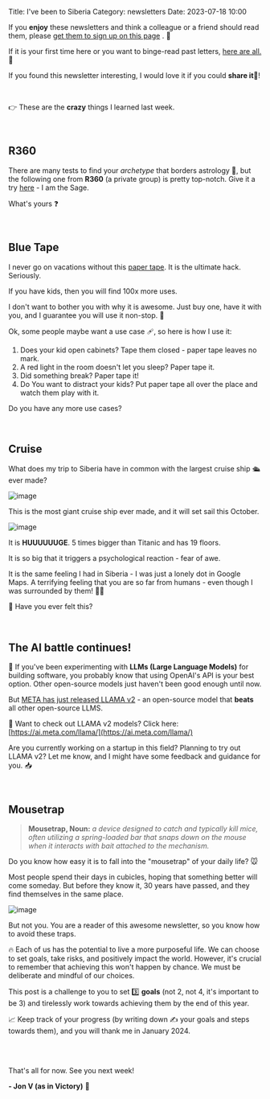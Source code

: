 Title: I've been to Siberia
Category: newsletters
Date: 2023-07-18 10:00

If you **enjoy** these newsletters and think a colleague or a friend should read them, please  [get them to sign up on this page](https://jon.io/) . 📝

If it is your first time here or you want to binge-read past letters, [here are all.](https://jon.io/category/newsletters) 📰
  
If you found this newsletter interesting, I would love it if you could **share it**🔗!

<br>

👉 These are the **crazy** things I learned last week.

<br>

## R360

There are many tests to find your _archetype_ that borders astrology 💫, but the following one from **R360** (a private group) is pretty top-notch.
Give it a try [here](https://archetypes.r360global.com/) - I am the Sage.  

What's yours ❓


<br>

## Blue Tape

I never go on vacations without this [paper tape](https://www.amazon.com/gp/aw/d/B00004Z4CP?psc=1&ref=ppx_pop_mob_b_asin_image). It is the ultimate hack. Seriously.

If you have kids, then you will find 100x more uses.

I don't want to bother you with why it is awesome. Just buy one, have it with you, and I guarantee you will use it non-stop. 💯

Ok, some people maybe want a use case 🩹, so here is how I use it:  

1.  Does your kid open cabinets? Tape them closed - paper tape leaves no mark.
2.  A red light in the room doesn't let you sleep? Paper tape it.
3.  Did something break? Paper tape it!
4.  Do You want to distract your kids? Put paper tape all over the place and watch them play with it.

Do you have any more use cases?

<br>
  
## Cruise

What does my trip to Siberia have in common with the largest cruise ship 🛳 ever made?

![image](https://sendfoxprod.b-cdn.net/media/tCo08C8v1lJ31GwxR5vOFHbwSSFppW7lDeiXsU0D16325)

This is the most giant cruise ship ever made, and it will set sail this October.

![image](https://sendfoxprod.b-cdn.net/media/vdwKnird2sgZVLNkmzIqY2HBXsjPkN4lcsgRBBCA16325)

It is **HUUUUUUGE**. 5 times bigger than Titanic and has 19 floors.

It is so big that it triggers a psychological reaction - fear of awe.

It is the same feeling I had in Siberia - I was just a lonely dot in Google Maps. A terrifying feeling that you are so far from humans - even though I was surrounded by them! 😶‍🌫

😬 Have you ever felt this?

<br>

## The AI battle continues!

🤖 If you've been experimenting with **LLMs (Large Language Models)** for building software, you probably know that using OpenAI's API is your best option. Other open-source models just haven't been good enough until now.  

But [META has just released LLAMA v2](https://techcrunch.com/2023/07/18/meta-releases-llama-2-a-more-helpful-set-of-text-generating-models/?guccounter=1&guce_referrer=aHR0cHM6Ly93d3cuZ29vZ2xlLmNvbS8&guce_referrer_sig=AQAAAHUj4wR4_6ydvWYP3Fsv-NZ24CdAIes_gcD6mdeQCeHIJoZG0UpKa2EXDLGbVW7E1Ye8-rK0qS9CYFLWTzjSKBKIS61cigNzrsxWcg0on1HgeVhi8oSw9K9OVeHhJ3_GRMwkdklsBPbVDzbwhT1zb7RWjH_GFcLkqAL1XsNxBIXu) - an open-source model that **beats** all other open-source LLMS.

🔎 Want to check out LLAMA v2 models? Click here: [https://ai.meta.com/llama/](https://ai.meta.com/llama/)

Are you currently working on a startup in this field? Planning to try out LLAMA v2? Let me know, and I might have some feedback and guidance for you. 📥

<br>
  
## Mousetrap

> **Mousetrap, Noun:** _a device designed to catch and typically kill mice, often utilizing a spring-loaded bar that snaps down on the mouse when it interacts with bait attached to the mechanism._

Do you know how easy it is to fall into the "mousetrap" of your daily life? 🐭  

Most people spend their days in cubicles, hoping that something better will come someday. But before they know it, 30 years have passed, and they find themselves in the same place.

![image](https://sendfoxprod.b-cdn.net/media/X9JIvDGg2qYbaIqSOimbpj0yovRlFliBQlerKJzt16325)

But not you. You are a reader of this awesome newsletter, so you know how to avoid these traps.

🔥 Each of us has the potential to live a more purposeful life. We can choose to set goals, take risks, and positively impact the world. However, it's crucial to remember that achieving this won't happen by chance. We must be deliberate and mindful of our choices.

This post is a challenge to you to set 3️⃣ **goals** (not 2, not 4, it's important to be 3) and tirelessly work towards achieving them by the end of this year.

📈 Keep track of your progress (by writing down ✍️ your goals and steps towards them), and you will thank me in January 2024.

<br>
    
<br>

That's all for now. See you next week!  

**\- Jon V (as in Victory)** 🚀
